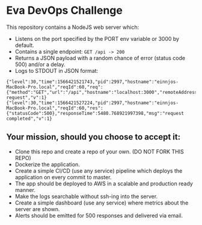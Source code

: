 # Eva DevOps Challenge

This repository contains a NodeJS web server which:

- Listens on the port specified by the PORT env variable or 3000 by default.
- Contains a single endpoint: `GET /api -> 200`
- Returns a JSON payload with a random chance of error (status code 500) and/or a delay.
- Logs to STDOUT in JSON format:

```
{"level":30,"time":1566421521743,"pid":2997,"hostname":"einnjos-MacBook-Pro.local","reqId":60,"req":{"method":"GET","url":"/api","hostname":"localhost:3000","remoteAddress":"127.0.0.1","remotePort":53371},"msg":"incoming request","v":1}
{"level":30,"time":1566421527224,"pid":2997,"hostname":"einnjos-MacBook-Pro.local","reqId":60,"res":{"statusCode":500},"responseTime":5480.768921997398,"msg":"request completed","v":1}
```

## Your mission, should you choose to accept it:

- Clone this repo and create a repo of your own. (DO NOT FORK THIS REPO)
- Dockerize the application.
- Create a simple CI/CD (use any service) pipeline which deploys the application on every commit to master.
- The app should be deployed to AWS in a scalable and production ready manner.
- Make the logs searchable without ssh-ing into the server.
- Create a simple dashboard (use any service) where metrics about the server are shown.
- Alerts should be emitted for 500 responses and delivered via email.
